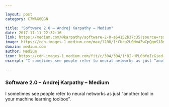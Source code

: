 ```yaml
---

layout: post
category: C7WAG6QGN

title: "Software 2.0 – Andrej Karpathy – Medium"
date: 2017-11-11 22:32:16
link: https://medium.com/@karpathy/software-2-0-a64152b37c35?source=rss-ac9d9a35533e------2
image: https://cdn-images-1.medium.com/max/1200/1*CHcu2L0NmAZwCpQgmS1ByA.jpeg
domain: medium.com
author: Medium
icon: https://cdn-images-1.medium.com/fit/c/304/304/1*8I-HPL0bfoIzGied-dzOvA.png
excerpt: "I sometimes see people refer to neural networks as just “another tool in your machine learning toolbox”."

---
```


### Software 2.0 – Andrej Karpathy – Medium

I sometimes see people refer to neural networks as just “another tool in your machine learning toolbox”.